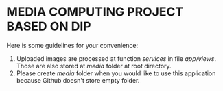 # MEDIA COMPUTING PROJECT BASED ON DIP 

Here is some guidelines for your convenience: 
1. Uploaded images are processed at function *services* in file *app/views*. Those are also stored at *media* folder at root directory. 
2. Please create *media* folder when you would like to use this application because Github doesn't store empty folder. 
